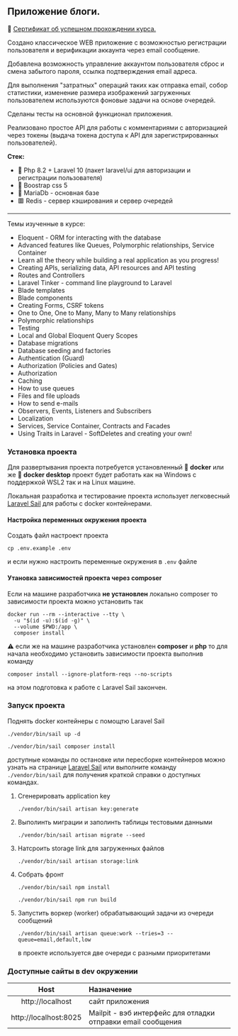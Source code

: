 ## Приложение блоги.
🎫 [Сертификат об успешном прохождении курса.](https://www.udemy.com/certificate/UC-9087af59-db9d-4d71-8956-df8600250038/)

Создано классическое WEB приложение с возможностью
регистрации пользователя и верификации аккаунта через
email сообщение.

Добавлена возможность управление аккаунтом пользователя
сброс и смена забытого пароля, ссылка подтверждения email адреса.

Для выполнения "затратных" операций таких как отправка email, собор
статистики, изменение размера изображений загруженных пользователем 
используются фоновые задачи на основе
очередей.

Сделаны тесты на основной функционал приложения.

Реализовано простое API для работы с комментариями с авторизацией 
через токены (выдача токена доступа к API для зарегистрированных 
пользователей).

**Стек:**
- 🐘 Php 8.2 + Laravel 10 (пакет laravel/ui для авторизации и регистрации пользователя)
- 🧶 Boostrap css 5
- 🦖 MariaDb - основная базе
-  🟥 Redis - сервер кэширования и сервер очередей

-------
Темы изученные в курсе:
- Eloquent - ORM for interacting with the database
- Advanced features like Queues, Polymorphic relationships, Service Container
- Learn all the theory while building a real application as you progress!
- Creating APIs, serializing data, API resources and API testing
- Routes and Controllers
- Laravel Tinker - command line playground to Laravel
- Blade templates
- Blade components
- Creating Forms, CSRF tokens
- One to One, One to Many, Many to Many relationships
- Polymorphic relationships
- Testing
- Local and Global Eloquent Query Scopes
- Database migrations
- Database seeding and factories
- Authentication (Guard)
- Authorization (Policies and Gates)
- Authorization
- Caching
- How to use queues
- Files and file uploads
- How to send e-mails
- Observers, Events, Listeners and Subscribers
- Localization
- Services, Service Container, Contracts and Facades
- Using Traits in Laravel - SoftDeletes and creating your own!

### Установка проекта

Для развертывания проекта потребуется установленный
🐳 **docker** или же 🐋 **docker desktop** проект будет работать
как на Windows с поддержкой WSL2 так и на Linux машине.

Локальная разработка и тестирование проекта использует
легковесный [Laravel Sail](https://laravel.com/docs/9.x/sail)
для работы с docker контейнерами.

#### Настройка переменных окружения проекта

Создать файл настроект проекта

```shell
cp .env.example .env
```

и если нужно настроить переменные окружения в `.env` файле

#### Утановка зависимостей проекта через composer

Если на машине разработчика **не установлен** локально composer
то зависимости проекта можно установить так

```shell
docker run --rm --interactive --tty \
  -u "$(id -u):$(id -g)" \
  --volume $PWD:/app \
  composer install
```

⚠ если же на машине разработчика установлен **composer** и **php**
то для начала необходимо установить зависимости
проекта выполнив команду

```shell
composer install --ignore-platform-reqs --no-scripts
```

на этом подготовка к работе с Laravel Sail закончен.

### Запуск проекта
Поднять docker контейнеры с помощтю Laravel Sail
```shell
./vendor/bin/sail up -d
```
```shell
./vendor/bin/sail composer install
```
доступные команды по остановке или пересборке контейнеров можно узнать на странице
[Laravel Sail](https://laravel.com/docs/10.x/sail)
или выполните команду `./vendor/bin/sail` для получения краткой справки о доступных командах.

1.  Сгенерировать application key
    ```shell
    ./vendor/bin/sail artisan key:generate
    ```

2.  Выполинть миграции и заполинть таблицы тестовыми данными
    ```shell
    ./vendor/bin/sail artisan migrate --seed
    ```
3. Натсроить storage link для загруженных файлов
    ```shell
    ./vendor/bin/sail artisan storage:link
    ```
4. Собрать фронт
    ```shell
    ./vendor/bin/sail npm install
    ```
    ```shell
    ./vendor/bin/sail npm run build
    ```
5. Запустить воркер (worker) обрабатывающий задачи из очереди сообщений

    ```shell
    ./vendor/bin/sail artisan queue:work --tries=3 --queue=email,default,low
    ```
   в проекте используется две очереди с разными приоритетами

### Доступные сайты в dev окружении

|         Host          | Назначение                                                                     |
|:---------------------:|:-------------------------------------------------------------------------------|
|   http://localhost    | сайт приложения                                                                |
| http://localhost:8025 | Mailpit - вэб интерфейс для отладки отправки email сообщения                   |
